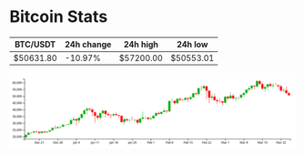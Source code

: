 # Bitcoin Stats

BTC/USDT|24h change|24h high|24h low|
|---|---|---|---|
|$50631.80|-10.97%|$57200.00|$50553.01|

<img src="./chart.svg">
